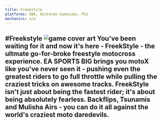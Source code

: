 ```yaml
---
title: Freekstyle
platforms: GBA, Nintendo Gamecube, PS2
mechanics: n/a
---
```

#Freekstyle
![game cover art](//images.igdb.com/igdb/image/upload/t_thumb/l2z5fcy1a6levsxphbgs.jpg "Logo Title Text 1")
You've been waiting for it and now it's here - FreekStyle - the ultmate go-for-broke freestyle motocross experience. EA SPORTS BIG brings you motoX like you've never seen it - pushing even the greatest riders to go full throttle while pulling the craziest tricks on awesome tracks. FreekStyle isn't just about being the fastest rider; it's about being absolutely fearless. Backflips, Tsunamis and Mulisha Airs - you can do it all against the world's craziest moto daredevils.
-
